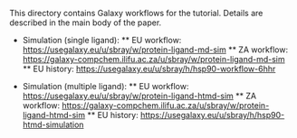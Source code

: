 This directory contains Galaxy workflows for the tutorial. Details are described in the main body of the paper.

* Simulation (single ligand):
** EU workflow: https://usegalaxy.eu/u/sbray/w/protein-ligand-md-sim
** ZA workflow: https://galaxy-compchem.ilifu.ac.za/u/sbray/w/protein-ligand-md-sim
** EU history: https://usegalaxy.eu/u/sbray/h/hsp90-workflow-6hhr

* Simulation (multiple ligand):
** EU workflow: https://usegalaxy.eu/u/sbray/w/protein-ligand-htmd-sim
** ZA workflow: https://galaxy-compchem.ilifu.ac.za/u/sbray/w/protein-ligand-htmd-sim
** EU history: https://usegalaxy.eu/u/sbray/h/hsp90-htmd-simulation


